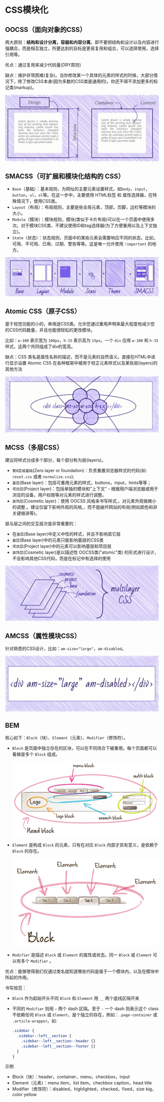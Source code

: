 # CSS模块化

## OOCSS（面向对象的CSS）

两大原则：**结构和设计分离，容器和内容分离**。即不要把结构和设计以及内容进行强耦合，而是相互独立，所要达到的目标是更易复用和组合，可以选择使用，选择引用等。

优点：通过复用来减少代码量(DRY原则)

缺点：维护非常困难(复杂)。当你修改某一个具体的元素的样式的时候，大部分情况下，除了修改CSS本身(因为多数的CSS类是通用的)，你还不得不添加更多的标记类(markup)。

![css_module_oocss](../files/images/css_module_oocss.jpg)

## SMACSS（可扩展和模块化结构的 CSS）

+ `Base`（基础）：基本规则，为网址的主要元素设置样式，如`body`，`input`，`button`，`ul`，`ol`等。在这一步中，主要使用 HTML标签 和 属性选择器，在特殊情况下，使用CSS类。
+ `Layout`（布局）：布局规则，主要是些全局元素，顶部，页脚，边栏等模块的大小。
+ `Module`（模块）：模块规则，模块(类似于卡片布局)可以在一个页面中使用多次。对于模块CSS类，不建议使用ID和tag选择器(为了方便重用以及上下文独立)。
+ `State`（状态）：状态规则，页面中的某些元素会需要响应不同的状态，比如，可用、不可用、已用、过期、警告等等。这是唯一允许使用 `!important` 的地方。

![css_module_smacss](../files/images/css_module_smacss.jpg)

## Atomic CSS（原子CSS）

基于视觉功能的小的，单用途CSS类。允许您通过重用声明来最大程度地减少您的CSS代码数量，并且也能很轻松的更改模块。

比如：`w-100` 表示宽为 `100px`，`h-15` 表示高为 `15px`。一个 `div` 应用 `w-100` 和 `h-15` 样式，这两个共同组成了div的宽高。

缺点：CSS 类名是属性名称的描述，而不是元素的自然语义。直接在HTML中进行显示设置 Atomic CSS 在各种框架中被用于校正元素样式以及某些层(layers)的其他方法

![css_module_atomic_css](../files/images/css_module_atomic_css.jpg)

## MCSS（多层CSS）

建议将样式分成多个部分，每个部分称为层(layers)。

+ `第0层或基础`(Zero layer or foundation)：负责重置浏览器样式的代码(如: `reset.css` 或者 `normalize.css`);
+ `基层`(Base layer)：包括可重用元素的样式，buttons，input，hints等等；
+ `项目层`(Project layer)：包括单独的模块和"上下文" - 根据用户端浏览器或用于浏览的设备，用户权限等对元素的样式进行调整。
+ `装饰层`(Cosmetic layer)：使用 OOCSS 风格来书写样式,，对元素外观做微小的调整.。建议仅留下影响外观的风格,，而不能破坏网站的布局(例如颜色和非关键缩进等)。

层与层之间的交互层次是非常重要的：

+ 在`基层`(Base layer)中定义中性的样式，并且不影响其它层
+ `基层`(Base layer)中的元素只能影响基层的CSS类
+ `项目层`(Project layer)中的元素可以影响基层和项目层
+ `装饰层`(Cosmetic layer)是以描述性 OOCSS类("atomic"类) 的形式进行设计，不会影响其他CSS代码，而是在标记中有选择的使用

![css_module_mcss](../files/images/css_module_mcss.jpg)

## AMCSS（属性模块CSS）

针对熟悉的CSS设计，比如：`am-size="large"`，`am-disabled`。

![css_module_amcss](../files/images/css_module_amcss.jpg)

## BEM

核心如下：`Block`（块）、`Element`（元素）、`Modifier`（修饰符）。

+ `Block` 是页面中独立存在的区块，可以在不同场合下被重用。每个页面都可以看做是多个 `Block` 组成。

  ![css_module_bem_block](../files/images/css_module_bem_block.png)
+ `Element` 是构成 `Block` 的元素，只有在对应 `Block` 内部才具有意义，是依赖于 `Block` 的存在。

  ![css_module_bem_element](../files/images/css_module_bem_element.png)
+ `Modifier` 是描述 `Block` 或 `Element` 的属性或状态。同一 `Block` 或 `Element` 可以有多个 `Modifier` 。

优点：能够使得我们仅通过类名就知道哪些代码是属于一个模块内，以及在模块中所起的作用。

书写规范：

+ `Block` 作为起始开头不同 `Block` 和 `Element` 用 `__` 两个底线区隔开来
+ 不同的 `Modifier` 则用 `–` 两个 dash 区隔。至于 `-` 一个 dash 则表示这个 class 不依赖任何 `Block` 或 `Element`，是个独立的存在，例如：`.page-container` 或 `.article-wrapper`。如:

  ```css
  .sidebar {
    .sidebar--left__section {
      .sidebar--left__section--header {}
      .sidebar--left__section--footer {}
    }
  }
  ```

示例

+ Block（块）：header，container，menu，checkbox，input
+ Element（元素）：menu item，list item，checkbox caption，head title
+ Modifier（修饰符）：disabled，highlighted，checked，fixed，size big，color yellow
